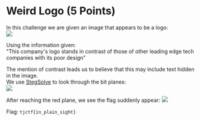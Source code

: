 # Weird Logo (5 Points)  
In this challenge we are given an image that appears to be a logo:  
![](https://github.com/jazon-liu/ctf-writeups/blob/master/tjctf-2018/images/weird-logo-1.png)  
  
Using the information given:  
"This company's logo stands in contrast of those of other leading edge tech companies with its poor design"
  
The mention of contrast leads us to believe that this may include text hidden in the image.  
We use [StegSolve](http://www.caesum.com/handbook/Stegsolve.jar) to look through the bit planes:  
![](https://github.com/jazon-liu/ctf-writeups/blob/master/tjctf-2018/images/weird-logo-2.png)  
  
After reaching the red plane, we see the flag suddenly appear:
![](https://github.com/jazon-liu/ctf-writeups/blob/master/tjctf-2018/images/weird-logo-3.png)  
  
Flag: ```tjctf{in_plain_sight}```
